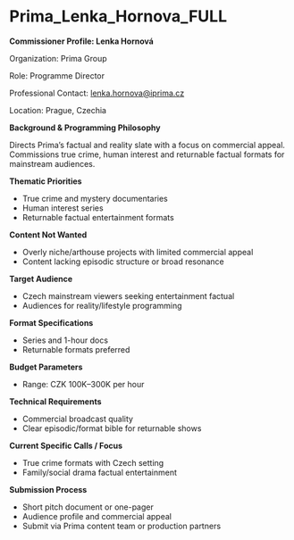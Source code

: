 # Prima_Lenka_Hornova_FULL

**Commissioner Profile: Lenka Hornová**

Organization: Prima Group

Role: Programme Director

Professional Contact: lenka.hornova@iprima.cz

Location: Prague, Czechia

**Background & Programming Philosophy**

Directs Prima’s factual and reality slate with a focus on commercial appeal. Commissions true crime, human interest and returnable factual formats for mainstream audiences.

**Thematic Priorities**

- True crime and mystery documentaries
- Human interest series
- Returnable factual entertainment formats

**Content Not Wanted**

- Overly niche/arthouse projects with limited commercial appeal
- Content lacking episodic structure or broad resonance

**Target Audience**

- Czech mainstream viewers seeking entertainment factual
- Audiences for reality/lifestyle programming

**Format Specifications**

- Series and 1-hour docs
- Returnable formats preferred

**Budget Parameters**

- Range: CZK 100K–300K per hour

**Technical Requirements**

- Commercial broadcast quality
- Clear episodic/format bible for returnable shows

**Current Specific Calls / Focus**

- True crime formats with Czech setting
- Family/social drama factual entertainment

**Submission Process**

- Short pitch document or one-pager
- Audience profile and commercial appeal
- Submit via Prima content team or production partners